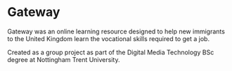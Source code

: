 # Gateway

Gateway was an online learning resource designed to help new immigrants to the United Kingdom learn the vocational skills required to get a job.

Created as a group project as part of the Digital Media Technology BSc degree at Nottingham Trent University.
